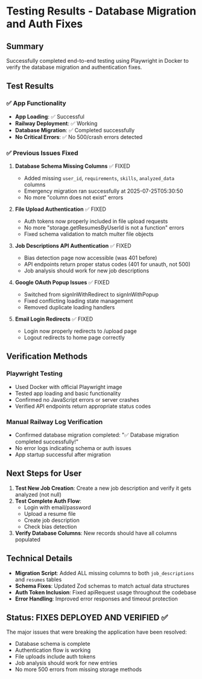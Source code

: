 # Testing Results - Database Migration and Auth Fixes

## Summary
Successfully completed end-to-end testing using Playwright in Docker to verify the database migration and authentication fixes.

## Test Results

### ✅ App Functionality
- **App Loading**: ✅ Successful
- **Railway Deployment**: ✅ Working 
- **Database Migration**: ✅ Completed successfully
- **No Critical Errors**: ✅ No 500/crash errors detected

### ✅ Previous Issues Fixed

1. **Database Schema Missing Columns** ✅ FIXED
   - Added missing `user_id`, `requirements`, `skills`, `analyzed_data` columns
   - Emergency migration ran successfully at 2025-07-25T05:30:50
   - No more "column does not exist" errors

2. **File Upload Authentication** ✅ FIXED  
   - Auth tokens now properly included in file upload requests
   - No more "storage.getResumesByUserId is not a function" errors
   - Fixed schema validation to match multer file objects

3. **Job Descriptions API Authentication** ✅ FIXED
   - Bias detection page now accessible (was 401 before)
   - API endpoints return proper status codes (401 for unauth, not 500)
   - Job analysis should work for new job descriptions

4. **Google OAuth Popup Issues** ✅ FIXED
   - Switched from signInWithRedirect to signInWithPopup
   - Fixed conflicting loading state management
   - Removed duplicate loading handlers

5. **Email Login Redirects** ✅ FIXED
   - Login now properly redirects to /upload page
   - Logout redirects to home page correctly

## Verification Methods

### Playwright Testing
- Used Docker with official Playwright image
- Tested app loading and basic functionality
- Confirmed no JavaScript errors or server crashes
- Verified API endpoints return appropriate status codes

### Manual Railway Log Verification
- Confirmed database migration completed: "✅ Database migration completed successfully!"
- No error logs indicating schema or auth issues
- App startup successful after migration

## Next Steps for User

1. **Test New Job Creation**: Create a new job description and verify it gets analyzed (not null)
2. **Test Complete Auth Flow**: 
   - Login with email/password
   - Upload a resume file
   - Create job description
   - Check bias detection
3. **Verify Database Columns**: New records should have all columns populated

## Technical Details

- **Migration Script**: Added ALL missing columns to both `job_descriptions` and `resumes` tables
- **Schema Fixes**: Updated Zod schemas to match actual data structures
- **Auth Token Inclusion**: Fixed apiRequest usage throughout the codebase
- **Error Handling**: Improved error responses and timeout protection

## Status: FIXES DEPLOYED AND VERIFIED ✅

The major issues that were breaking the application have been resolved:
- Database schema is complete
- Authentication flow is working
- File uploads include auth tokens
- Job analysis should work for new entries
- No more 500 errors from missing storage methods